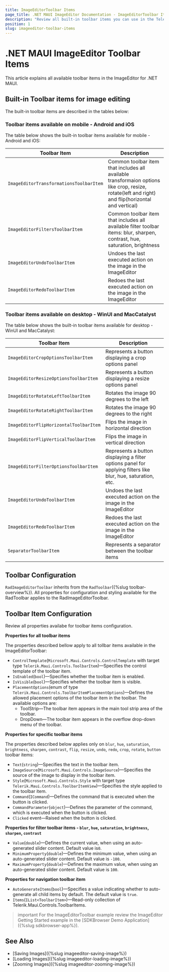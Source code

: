 ```yaml
---
title: ImageEditorToolbar Items
page_title: .NET MAUI ImageEditor Documentation - ImageEditorToolbar Items
description: "Review all built-in toolbar items you can use in the Telerik UI for .NET MAUI ImageEditor."
position: 1
slug: imageeditor-toolbar-items
---
```


# .NET MAUI ImageEditor Toolbar Items

This article explains all available toolbar items in the ImageEditor for .NET MAUI.

## Built-in Toolbar items for image editing

The built-in toolbar items are described in the tables below:

### Toolbar items available on mobile - Android and iOS

The table below shows the built-in toolbar items available for mobile -  Android and iOS:

| Toolbar Item | Description |
| ------------ | ------- |
| `ImageEditorTransformationsToolbarItem` | Common toolbar item that includes all available transformaion options like crop, resize, rotate(left and right) and flip(horizontal and vertical) |
| `ImageEditorFiltersToolbarItem` | Common toolbar item that includes all available filter toolbar items: blur, sharpen, contrast, hue, saturation, brightness |
| `ImageEditorUndoToolbarItem` | Undoes the last executed action on the image in the ImageEditor |
| `ImageEditorRedoToolbarItem` | Redoes the last executed action on the image in the ImageEditor |

### Toolbar items available on desktop - WinUI and MacCatalyst

The table below shows the built-in toolbar items available for desktop - WinUI and MacCatalyst:

| Toolbar Item | Description |
| ------------ | ------- |
| `ImageEditorCropOptionsToolbarItem` | Represents a button displaying a crop options panel |
| `ImageEditorResizeOptionsToolbarItem` | Represents a button displaying a resize options panel |
| `ImageEditorRotateLeftToolbarItem` | Rotates the image 90 degrees to the left |
| `ImageEditorRotateRightToolbarItem` | Rotates the image 90 degrees to the right |
| `ImageEditorFlipHorizontalToolbarItem` | Flips the image in horizontal direction |
| `ImageEditorFlipVerticalToolbarItem` | Flips the image in vertical direction |
| `ImageEditorFilterOptionsToolbarItem` | Represents a button displaying a filter options panel for applying filters like blur, hue, saturation, etc. |
| `ImageEditorUndoToolbarItem` | Undoes the last executed action on the image in the ImageEditor |
| `ImageEditorRedoToolbarItem` | Redoes the last executed action on the image in the ImageEditor |
| `SeparatorToolbarItem` | Represents a separator between the toolbar items |

## Toolbar Configuration

`RadImageEditorToolbar` inherits from the `RadToolbar`({%slug toolbar-overview%}). All properties for configuration and styling available for the RadToolbar applies to the RadImageEditorToolbar.

## Toolbar Item Configuration 

Review all properties availabe for toolbar items configuration.

**Properties for all toolbar items**

The properties described bellow apply to all tollbar items available in the ImageEditorToolbar:

* `ControlTemplate`(`Microsoft.Maui.Controls.ControlTemplate` with target type `Telerik.Maui.Controls.ToolbarItem`)&mdash;Specifies the control template of the toolbar item.
* `IsEnabled`(`bool`)&mdash;Specifies whether the toolbar item is enabled.
* `IsVisible`(`bool`)&mdash;Specifies whether the toolbar item is visible.
* `PlacementOptions`(enum of type `Telerik.Maui.Controls.ToolbarItemPlacementOptions`)&mdash;Defines the allowed placement options of the toolbar item in the toolbar. The available options are:
	* ToolStrip&mdash;The toolbar item appears in the main tool strip area of the toolbar.
	* DropDown&mdash;The toolbar item appears in the overflow drop-down menu of the toolbar.

**Properties for specific toolbar items**

The properties described below applies only on `blur`, `hue`, `saturation`, `brightness`, `sharpen`, `contrast`, `flip`, `resize`, `undo`, `redo`, `crop`, `rotate`, `button` toolbar items:

* `Text`(`string`)&mdash;Specifies the text in the toolbar item.
* `ImageSource`(`Microsoft.Maui.Controls.ImageSource`)&mdash;Specifies the source of the image to display in the toolbar item.
* `Style`(`Microsoft.Maui.Controls.Style` with target type `Telerik.Maui.Controls.ToolbarItemView`)&mdash;Specifies the style applied to the toolbar item.
* `Command`(`ICommand`)&mdash;Defines the command that is executed when the button is clicked.
* `CommandParameter`(`object`)&mdash;Defines the parameter of the command, which is executed when the button is clicked.
* `Clicked` event&mdash;Raised when the button is clicked.

**Properties for filter toolbar items - `blur`, `hue`, `saturation`, `brightness`, `sharpen`, `contrast`**

* `Value`(`double`)&mdash;Defines the current value, when using an auto-generated slider content. Default value is`0`.
* `MinimumProperty`(`double`)&mdash;Defines the minimum value, when using an auto-generated slider content. Default value is `-100`.
* `MaximumProperty`(`double`)&mdash;Defines the maximum value, when using an auto-generated slider content. Default value is `100`.

**Properties for navigation toolbar item**

* `AutoGenerateItems`(`bool`)&mdash;Specifies a value indicating whether to auto-generate all child items by default. The default value is `true`.
* `Items`(`IList<ToolbarItem>`)&mdash;Read-only collection of Telerik.Maui.Controls.ToolbarItems.

 >important For the ImageEditorToolbar example review the ImageEditor Getting Started example in the [SDKBrowser Demo Application]({%slug sdkbrowser-app%}).


## See Also

- [Saving Images]({%slug imageeditor-saving-image%})
- [Loading Images]({%slug imageeditor-loading-image%})
- [Zooming Images]({%slug imageeditor-zooming-image%})
